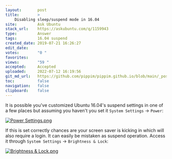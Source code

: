 ```yaml
---
layout:       post
title:        >
    Disabling sleep/suspend mode in 16.04
site:         Ask Ubuntu
stack_url:    https://askubuntu.com/q/1159943
type:         Answer
tags:         16.04 suspend
created_date: 2019-07-21 16:26:27
edit_date:    
votes:        "0 "
favorites:    
views:        "59 "
accepted:     Accepted
uploaded:     2022-07-12 16:19:56
git_md_url:   https://github.com/pippim/pippim.github.io/blob/main/_posts/2019/2019-07-21-Disabling-sleep_suspend-mode-in-16.04.md
toc:          false
navigation:   false
clipboard:    false
---
```


It is possible you've customized Ubuntu 16.04's suspend settings in one of a few places but assuming you haven't you set it `System Settings` -> `Power`:

[![Power Settings.png][1]][1]

If this is set correctly chances are your screen saver is kicking in which will also require a login. It can easily be mistaken as suspend operation. Access it through `System Settings` -> `Brightness & Lock`:

[![Brightness & Lock.png][2]][2]


  [1]: https://i.stack.imgur.com/Jt7nc.png
  [2]: https://i.stack.imgur.com/aUPch.png
